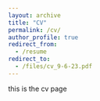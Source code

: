 ```yaml
---
layout: archive
title: "CV"
permalink: /cv/
author_profile: true
redirect_from:
  - /resume
redirect_to:
  - /files/cv_9-6-23.pdf
---
```


this is the cv page